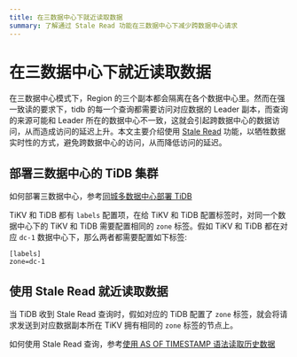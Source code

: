 ```yaml
---
title: 在三数据中心下就近读取数据
summary: 了解通过 Stale Read 功能在三数据中心下减少跨数据中心请求
---
```


# 在三数据中心下就近读取数据

在三数据中心模式下，Region 的三个副本都会隔离在各个数据中心里。然而在强一致读的要求下，tidb 的每一个查询都需要访问对应数据的 Leader 副本，而查询的来源可能和 Leader 所在的数据中心不一致，这就会引起跨数据中心的数据访问，从而造成访问的延迟上升。本文主要介绍使用 [Stale Read](/stale-read.md) 功能，以牺牲数据实时性的方式，避免跨数据中心的访问，从而降低访问的延迟。

## 部署三数据中心的 TiDB 集群

如何部署三数据中心，参考[同城多数据中心部署 TiDB](/multi-data-centers-in-one-city-deployment.md)

TiKV 和 TiDB 都有 `labels` 配置项，在给 TiKV 和 TiDB 配置标签时，对同一个数据中心下的 TiKV 和 TiDB 需要配置相同的 `zone` 标签。假如 TiKV 和 TiDB 都在对应 `dc-1` 数据中心下，那么两者都需要配置如下标签:

```
[labels]
zone=dc-1
```

## 使用 Stale Read 就近读取数据

当 TiDB 收到 Stale Read 查询时，假如对应的 TiDB 配置了 `zone` 标签，就会将请求发送到对应数据副本所在 TiKV 拥有相同的 `zone` 标签的节点上。

如何使用 Stale Read 查询，参考[使用 AS OF TIMESTAMP 语法读取历史数据](/as-of-timestamp.md)
